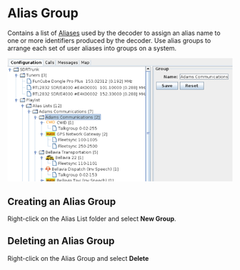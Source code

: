 # Alias Group #

Contains a list of [Aliases](Alias) used by the decoder to assign an alias name to one or more identifiers produced by the decoder.  Use alias groups to arrange each set of user aliases into groups on a system.

![](images/AliasGroup.png)

## Creating an Alias Group ##

Right-click on the Alias List folder and select **New Group**.

## Deleting an Alias Group ##

Right-click on the Alias Group and select **Delete**